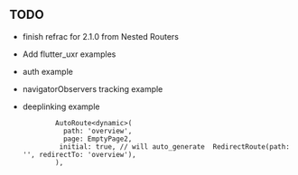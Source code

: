 ## TODO

- finish refrac for 2.1.0 from Nested Routers
- Add flutter_uxr examples
- auth example
- navigatorObservers tracking example
- deeplinking example

              AutoRoute<dynamic>(
                path: 'overview',
                page: EmptyPage2,
               initial: true, // will auto_generate  RedirectRoute(path: '', redirectTo: 'overview'),
              ),
